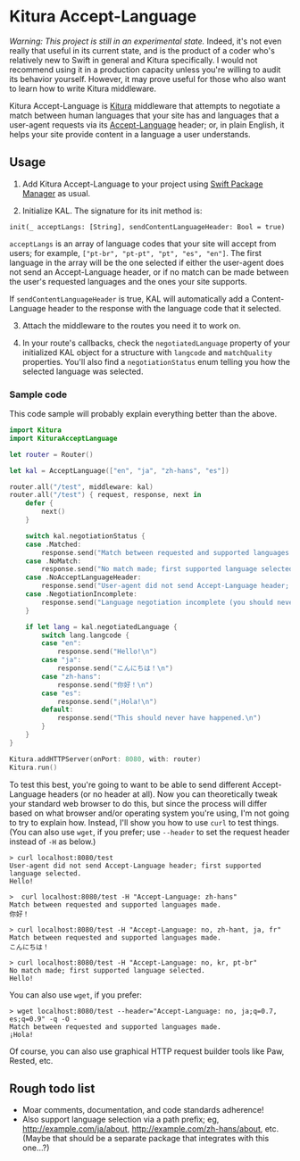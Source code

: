 # Kitura Accept-Language

*Warning: This project is still in an experimental state.* Indeed, it's not even really that useful in its current state, and is the product of a coder who's relatively new to Swift in general and Kitura specifically. I would not recommend using it in a production capacity unless you're willing to audit its behavior yourself. However, it may prove useful for those who also want to learn how to write Kitura middleware.

Kitura Accept-Language is [Kitura](https://github.com/IBM-Swift/Kitura) middleware that attempts to negotiate a match between human languages that your site has and languages that a user-agent requests via its [Accept-Language](https://www.w3.org/Protocols/rfc2616/rfc2616-sec14.html#sec14.4) header; or, in plain English, it helps your site provide content in a language a user understands.

## Usage

1. Add Kitura Accept-Language to your project using [Swift Package Manager](https://swift.org/package-manager/) as usual.

2. Initialize KAL. The signature for its init method is:

`init(_ acceptLangs: [String], sendContentLanguageHeader: Bool = true)`

`acceptLangs` is an array of language codes that your site will accept from users; for example, `["pt-br", "pt-pt", "pt", "es", "en"]`. The first language in the array will be the one selected if either the user-agent does not send an Accept-Language header, or if no match can be made between the user's requested languages and the ones your site supports.

If `sendContentLanguageHeader` is true, KAL will automatically add a Content-Language header to the response with the language code that it selected.

3. Attach the middleware to the routes you need it to work on.

4. In your route's callbacks, check the `negotiatedLanguage` property of your initialized KAL object for a structure with `langcode` and `matchQuality` properties. You'll also find a `negotiationStatus` enum telling you how the selected language was selected.

### Sample code

This code sample will probably explain everything better than the above.

```swift
import Kitura
import KituraAcceptLanguage

let router = Router()

let kal = AcceptLanguage(["en", "ja", "zh-hans", "es"])

router.all("/test", middleware: kal)
router.all("/test") { request, response, next in
    defer {
        next()
    }

    switch kal.negotiationStatus {
    case .Matched:
        response.send("Match between requested and supported languages made.\n")
    case .NoMatch:
        response.send("No match made; first supported language selected.\n")
    case .NoAcceptLanguageHeader:
        response.send("User-agent did not send Accept-Language header; first supported language selected.\n")
    case .NegotiationIncomplete:
        response.send("Language negotiation incomplete (you should never see this message).\n")
    }

    if let lang = kal.negotiatedLanguage {
        switch lang.langcode {
        case "en":
            response.send("Hello!\n")
        case "ja":
            response.send("こんにちは！\n")
        case "zh-hans":
            response.send("你好！\n")
        case "es":
            response.send("¡Hola!\n")
        default:
            response.send("This should never have happened.\n")
        }
    }
}

Kitura.addHTTPServer(onPort: 8080, with: router)
Kitura.run()
```

To test this best, you're going to want to be able to send different Accept-Language headers (or no header at all). Now you can theoretically tweak your standard web browser to do this, but since the process will differ based on what browser and/or operating system you're using, I'm not going to try to explain how. Instead, I'll show you how to use `curl` to test things. (You can also use `wget`, if you prefer; use `--header` to set the request header instead of `-H` as below.)

```
> curl localhost:8080/test
User-agent did not send Accept-Language header; first supported language selected.
Hello!

>  curl localhost:8080/test -H "Accept-Language: zh-hans"
Match between requested and supported languages made.
你好！

> curl localhost:8080/test -H "Accept-Language: no, zh-hant, ja, fr"
Match between requested and supported languages made.
こんにちは！

> curl localhost:8080/test -H "Accept-Language: no, kr, pt-br"
No match made; first supported language selected.
Hello!
```

You can also use `wget`, if you prefer:

```
> wget localhost:8080/test --header="Accept-Language: no, ja;q=0.7, es;q=0.9" -q -O -
Match between requested and supported languages made.
¡Hola!
```

Of course, you can also use graphical HTTP request builder tools like Paw, Rested, etc.

## Rough todo list

- Moar comments, documentation, and code standards adherence!
- Also support language selection via a path prefix; eg, http://example.com/ja/about, http://example.com/zh-hans/about, etc. (Maybe that should be a separate package that integrates with this one…?)
